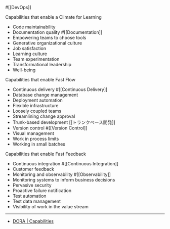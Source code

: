 #[[DevOps]]

Capabilities that enable a Climate for Learning

- Code maintainability
- Documentation quality #[[Documentation]]
- Empowering teams to choose tools
- Generative organizational culture
- Job satisfaction
- Learning culture
- Team experimentation
- Transformational leadership
- Well-being

Capabilities that enable Fast Flow

- Continuous delivery #[[Continuous Delivery]]
- Database change management
- Deployment automation
- Flexible infrastructure
- Loosely coupled teams
- Streamlining change approval
- Trunk-based development [[トランクベース開発]]
- Version control #[[Version Control]]
- Visual management
- Work in process limits
- Working in small batches

Capabilities that enable Fast Feedback

- Continuous integration #[[Continuous Integration]]
- Customer feedback
- Monitoring and observability #[[Observability]]
- Monitoring systems to inform business decisions
- Pervasive security
- Proactive failure notification
- Test automation
- Test data management
- Visibility of work in the value stream

---

- [DORA | Capabilities](https://dora.dev/capabilities/)